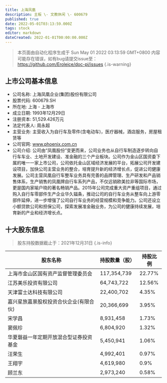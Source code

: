 ```yaml
---
title: 上海凤凰
description: 主板 \- 文教休闲 \- 600679
published: true
date: 2022-05-01T03:13:59.000Z
tags: stock
editor: markdown
dateCreated: 2022-01-01T00:00:00.000Z
---
```


> 本页面由自动化程序生成于 Sun May 01 2022 03:13:59 GMT+0800
> 内容可能存在错误，如有bug请提交issue至：https://github.com/Eroleice/doc-pi/issues
{.is-warning}

## 上市公司基本信息
- 公司名称: 上海凤凰企业(集团)股份有限公司
- 股票代码: 600679.SH
- 所在地: 上海 - 上海市
- 成立日期: 1993年12月29日
- 注册资本: 51,529.426万元
- 法定代表人: 周永超
- 主营业务: 主营收入为自行车及零件(含电动车)，医疗器械，酒店服务，房屋租赁等
- 公司官网: www.phoenix.com.cn
- 公司介绍: 公司由“凤凰股份”变更而来，公司业务也从自行车制造逐步转向自行车车业、土地开发建设、准金融的三个产业板块。公司作为金山区国资委下属的唯一一家上市公司，公司依托金山区域经济发展的平台，拓展公司开发建设项目，加快公司主营业务的整合，培育提升新的经济增长点，促进公司健康发展。公司主营凤凰自行车整车业务具有完善的品牌管理、生产研发和产品销售体系，生产销售的凤凰牌自行车系列产品，不仅远销欧美拉非等国际市场，更是国内家喻户晓的著名畅销产品。2015年公司完成重大资产重组项目，通过购入自行车零部件生产企业华久辐条，推动公司的自行车业务从整车向上游零部件延伸，进一步增强了公司自行车业务的经营规模和竞争能力。公司还设立小额贷款公司和担保公司，探索发展准金融业务，为公司的健康持续发展，培育新的产业和经济增长点。


## 十大股东信息
> 股东持股数据截止于：2021年12月31日
{.is-info}

| 股东名称 | 持股数量（股） | 持股比例 |
| --- | --- | --- |
| 上海市金山区国有资产监督管理委员会 | 117,354,739 | 22.77% |
| 江苏美乐投资有限公司 | 64,743,722 | 12.56% |
| 天津富士达科技有限公司 | 22,400,702 | 4.35% |
| 嘉兴星旅嘉景股权投资合伙企业(有限合伙) | 20,366,699 | 3.95% |
| 宋学昌 | 8,931,458 | 1.73% |
| 窦佩珍 | 6,804,920 | 1.32% |
| 华夏磐益一年定期开放混合型证券投资基金 | 5,450,941 | 1.06% |
| 汪荣生 | 4,992,401 | 0.97% |
| 王翔宇 | 4,619,980 | 0.9% |
| 顾兰东 | 2,973,240 | 0.58% |





